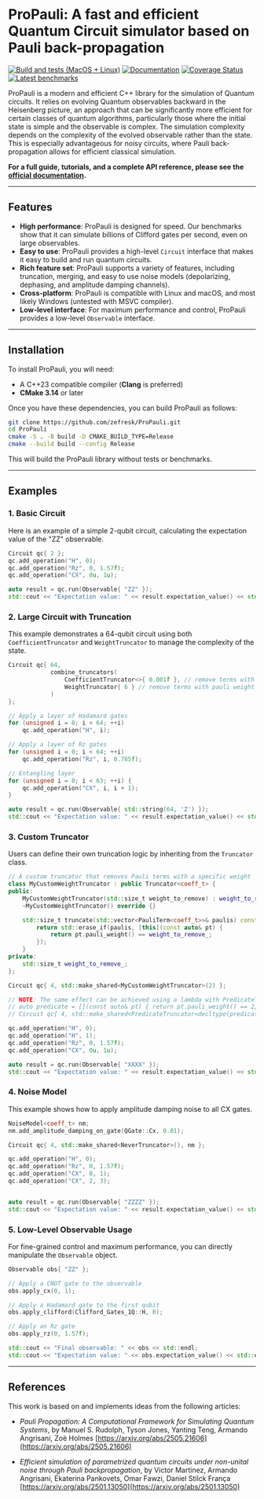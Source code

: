 # ProPauli: A fast and efficient Quantum Circuit simulator based on Pauli back-propagation

[![Build and tests (MacOS + Linux)](https://github.com/zeFresk/ProPauli/actions/workflows/cmake-multi-platform.yml/badge.svg)](https://github.com/zeFresk/ProPauli/actions/workflows/cmake-multi-platform.yml)
[![Documentation](https://img.shields.io/badge/Documentation-View-blue)](https://zefresk.github.io/ProPauli/)
[![Coverage Status](https://coveralls.io/repos/github/zeFresk/ProPauli/badge.svg?branch=main)](https://coveralls.io/github/zeFresk/ProPauli?branch=main)
[![Latest benchmarks](https://img.shields.io/badge/Benchmarks-View-blue)](https://zefresk.github.io/ProPauli/dev/bench)


ProPauli is a modern and efficient C++ library for the simulation of Quantum circuits. It relies on evolving Quantum observables backward in the Heisenberg picture, an approach that can be significantly more efficient for certain classes of quantum algorithms, particularly those where the initial state is simple and the observable is complex. The simulation complexity depends on the complexity of the evolved observable rather than the state. This is especially advantageous for noisy circuits, where Pauli back-propagation allows for efficient classical simulation.

**For a full guide, tutorials, and a complete API reference, please see the [official documentation](https://zefresk.github.io/ProPauli/).**

-----

## Features

  * **High performance**: ProPauli is designed for speed. Our benchmarks show that it can simulate billions of Clifford gates per second, even on large observables.
  * **Easy to use**: ProPauli provides a high-level `Circuit` interface that makes it easy to build and run quantum circuits.
  * **Rich feature set**: ProPauli supports a variety of features, including truncation, merging, and easy to use noise models (depolarizing, dephasing, and amplitude damping channels).
  * **Cross-platform**: ProPauli is compatible with Linux and macOS, and most likely Windows (untested with MSVC compiler).
  * **Low-level interface**: For maximum performance and control, ProPauli provides a low-level `Observable` interface.

-----

## Installation

To install ProPauli, you will need:

  * A C++23 compatible compiler (**Clang** is preferred)
  * **CMake 3.14** or later

Once you have these dependencies, you can build ProPauli as follows:

```bash
git clone https://github.com/zefresk/ProPauli.git
cd ProPauli
cmake -S . -B build -D CMAKE_BUILD_TYPE=Release
cmake --build build --config Release
```

This will build the ProPauli library without tests or benchmarks.

-----

## Examples

### 1\. Basic Circuit

Here is an example of a simple 2-qubit circuit, calculating the expectation value of the "ZZ" observable.

```cpp
Circuit qc{ 2 };
qc.add_operation("H", 0);
qc.add_operation("Rz", 0, 1.57f);
qc.add_operation("CX", 0u, 1u);

auto result = qc.run(Observable{ "ZZ" });
std::cout << "Expectation value: " << result.expectation_value() << std::endl;
```

### 2\. Large Circuit with Truncation

This example demonstrates a 64-qubit circuit using both `CoefficientTruncator` and `WeightTruncator` to manage the complexity of the state.

```cpp
Circuit qc{ 64,
            combine_truncators(
                CoefficientTruncator<>{ 0.001f }, // remove terms with coefficient below 0.001
                WeightTruncator{ 6 } // remove terms with pauli weight > 6
            )
};

// Apply a layer of Hadamard gates
for (unsigned i = 0; i < 64; ++i)
    qc.add_operation("H", i);

// Apply a layer of Rz gates
for (unsigned i = 0; i < 64; ++i)
    qc.add_operation("Rz", i, 0.785f);

// Entangling layer
for (unsigned i = 0; i < 63; ++i) {
    qc.add_operation("CX", i, i + 1);
}

auto result = qc.run(Observable{ std::string(64, 'Z') });
std::cout << "Expectation value: " << result.expectation_value() << std::endl;
```

### 3\. Custom Truncator

Users can define their own truncation logic by inheriting from the `Truncator` class.

```cpp
// A custom truncator that removes Pauli terms with a specific weight
class MyCustomWeightTruncator : public Truncator<coeff_t> {
public:
    MyCustomWeightTruncator(std::size_t weight_to_remove) : weight_to_remove_(weight_to_remove) {}
    ~MyCustomWeightTruncator() override {}

    std::size_t truncate(std::vector<PauliTerm<coeff_t>>& paulis) const override {
        return std::erase_if(paulis, [this](const auto& pt) {
            return pt.pauli_weight() == weight_to_remove_;
        });
    }
private:
    std::size_t weight_to_remove_;
};

Circuit qc{ 4, std::make_shared<MyCustomWeightTruncator>(2) };

// NOTE: The same effect can be achieved using a lambda with PredicateTruncator
// auto predicate = [](const auto& pt) { return pt.pauli_weight() == 2; };
// Circuit qc{ 4, std::make_shared<PredicateTruncator<decltype(predicate)>>(predicate) };

qc.add_operation("H", 0);
qc.add_operation("H", 1);
qc.add_operation("Rz", 0, 1.57f);
qc.add_operation("CX", 0u, 1u);

auto result = qc.run(Observable{ "XXXX" });
std::cout << "Expectation value: " << result.expectation_value() << std::endl;
```

### 4\. Noise Model

This example shows how to apply amplitude damping noise to all CX gates.

```cpp
NoiseModel<coeff_t> nm;
nm.add_amplitude_damping_on_gate(QGate::Cx, 0.01);

Circuit qc{ 4, std::make_shared<NeverTruncator>(), nm };

qc.add_operation("H", 0);
qc.add_operation("Rz", 0, 1.57f);
qc.add_operation("CX", 0, 1);
qc.add_operation("CX", 2, 3);


auto result = qc.run(Observable{ "ZZZZ" });
std::cout << "Expectation value: " << result.expectation_value() << std::endl;
```

### 5\. Low-Level Observable Usage

For fine-grained control and maximum performance, you can directly manipulate the `Observable` object.

```cpp
Observable obs{ "ZZ" };

// Apply a CNOT gate to the observable
obs.apply_cx(0, 1);

// Apply a Hadamard gate to the first qubit
obs.apply_clifford(Clifford_Gates_1Q::H, 0);

// Apply an Rz gate
obs.apply_rz(0, 1.57f);

std::cout << "Final observable: " << obs << std::endl;
std::cout << "Expectation value: " << obs.expectation_value() << std::endl;
```

-----

## References

This work is based on and implements ideas from the following articles:

  * _Pauli Propagation: A Computational Framework for Simulating Quantum Systems_, by Manuel S. Rudolph, Tyson Jones, Yanting Teng, Armando Angrisani, Zoë Holmes [https://arxiv.org/abs/2505.21606](https://arxiv.org/abs/2505.21606)

  * _Efficient simulation of parametrized quantum circuits under non-unital noise through Pauli backpropagation_, by Victor Martinez, Armando Angrisani, Ekaterina Pankovets, Omar Fawzi, Daniel Stilck França [https://arxiv.org/abs/2501.13050](https://arxiv.org/abs/2501.13050)
